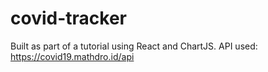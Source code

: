 # covid-tracker
Built as part of a tutorial using React and ChartJS.
API used:  https://covid19.mathdro.id/api

